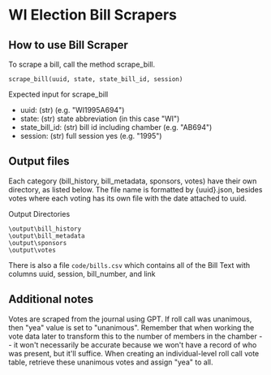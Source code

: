 # WI Election Bill Scrapers

## How to use Bill Scraper

To scrape a bill, call the method scrape_bill.

```
scrape_bill(uuid, state, state_bill_id, session)
```

Expected input for scrape_bill

- uuid: (str) (e.g. "WI1995A694")
- state: (str) state abbreviation (in this case "WI")
- state_bill_id: (str) bill id including chamber (e.g. "AB694")
- session: (str) full session yes (e.g. "1995")

## Output files

Each category (bill_history, bill_metadata, sponsors, votes) have their own directory, as listed below. The file name is formatted by {uuid}.json, besides votes where each voting has its own file with the date attached to uuid.

Output Directories

```
\output\bill_history
\output\bill_metadata
\output\sponsors
\output\votes
```

There is also a file `code/bills.csv` which contains all of the Bill Text with columns uuid, session, bill_number, and link

## Additional notes
Votes are scraped from the journal using GPT. If roll call was unanimous, then "yea" value is set to "unanimous". Remember that when working the vote data later to transform this to the number of members in the chamber -- it won't necessarily be accurate because we won't have a record of who was present, but it'll suffice. When creating an individual-level roll call vote table, retrieve these unanimous votes and assign "yea" to all.
